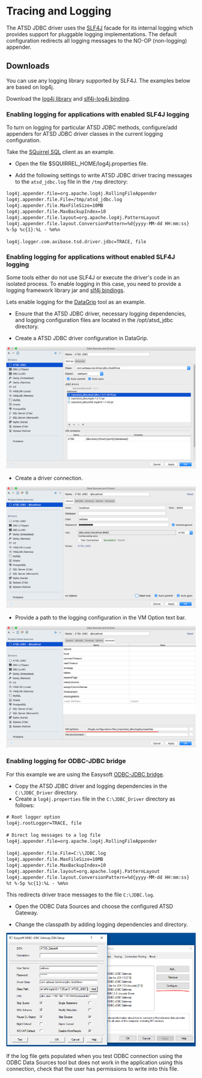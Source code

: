# Tracing and Logging

The ATSD JDBC driver uses the [SLF4J](https://www.slf4j.org/) facade for its internal logging which provides support for pluggable logging implementations. The default configuration redirects all logging messages to the NO-OP (non-logging) appender.

## Downloads

You can use any logging library supported by SLF4J. The examples below are based on log4j. 

Download the [log4j library](http://central.maven.org/maven2/log4j/log4j/1.2.17/log4j-1.2.17.jar) and [slf4j-log4j binding](http://central.maven.org/maven2/org/slf4j/slf4j-log4j12/1.7.25/slf4j-log4j12-1.7.25.jar).

### Enabling logging for applications with enabled SLF4J logging

To turn on logging for particular ATSD JDBC methods, configure/add appenders for ATSD JDBC driver classes in the current logging configuration.

Take the [SQuirrel SQL](http://www.squirrelsql.org/) client as an example. 

* Open the file $SQUIRREL_HOME/log4j.properties file.

* Add the following settings to write ATSD JDBC driver tracing messages to the `atsd_jdbc.log` file in the `/tmp` directory:

```
log4j.appender.file=org.apache.log4j.RollingFileAppender
log4j.appender.file.File=/tmp/atsd_jdbc.log
log4j.appender.file.MaxFileSize=10MB
log4j.appender.file.MaxBackupIndex=10
log4j.appender.file.layout=org.apache.log4j.PatternLayout
log4j.appender.file.layout.ConversionPattern=%d{yyyy-MM-dd HH:mm:ss} %-5p %c{1}:%L - %m%n

log4j.logger.com.axibase.tsd.driver.jdbc=TRACE, file
```

### Enabling logging for applications without enabled SLF4J logging

Some tools either do not use SLF4J or execute the driver's code in an isolated process. To enable logging in this case, you need to provide a logging framework library jar and [slf4j bindings](https://www.slf4j.org/manual.html#swapping).

Lets enable logging for the [DataGrip](https://www.jetbrains.com/datagrip/) tool as an example.

* Ensure that the ATSD JDBC driver, necessary logging dependencies, and logging configuration files are located in the /opt/atsd_jdbc directory.

* Create a ATSD JDBC driver configuration in DataGrip.

![](images/datagrip-driver-settings.png)

* Create a driver connection.

![](images/datagrip-connection.png)

* Provide a path to the logging configuration in the VM Option text bar.

![](images/datagrip-logging-config-vmoption.png)


### Enabling logging for ODBC-JDBC bridge

For this example we are using the Easysoft [ODBC-JDBC bridge](https://github.com/axibase/atsd/blob/master/integration/odbc/README.md).

* Copy the ATSD JDBC driver and logging dependencies in the `C:\JDBC_Driver` directory.
* Create a `log4j.properties` file in the `C:\JDBC_Driver` directory as follows:

```
# Root logger option
log4j.rootLogger=TRACE, file

# Direct log messages to a log file
log4j.appender.file=org.apache.log4j.RollingFileAppender

log4j.appender.file.File=C:\\JDBC.log
log4j.appender.file.MaxFileSize=10MB
log4j.appender.file.MaxBackupIndex=10
log4j.appender.file.layout=org.apache.log4j.PatternLayout
log4j.appender.file.layout.ConversionPattern=%d{yyyy-MM-dd HH:mm:ss} %t %-5p %c{1}:%L - %m%n
```

This redirects driver trace messages to the file `C:\JDBC.log`.

* Open the ODBC Data Sources and choose the configured ATSD Gateway. 

* Change the classpath by adding logging dependencies and directory.

![](images/gateway-config.png)

If the log file gets populated when you test ODBC connection using the ODBC Data Sources tool but does not work in the application using this connection, check that the user has permissions to write into this file.
